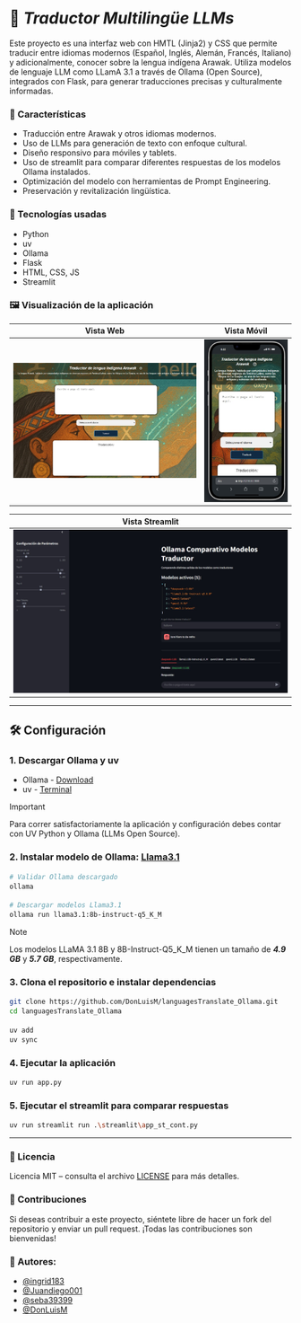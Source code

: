 # :brain: _Traductor Multilingüe LLMs_
Este proyecto es una interfaz web con HMTL (Jinja2) y CSS que permite traducir entre idiomas modernos (Español, Inglés, Alemán, Francés, Italiano) y adicionalmente, conocer sobre la lengua indígena Arawak.
Utiliza modelos de lenguaje LLM como LLamA 3.1 a través de Ollama (Open Source), integrados con Flask, para generar traducciones precisas y culturalmente informadas.

### :dart: Características
- Traducción entre Arawak y otros idiomas modernos.
- Uso de LLMs para generación de texto con enfoque cultural.
- Diseño responsivo para móviles y tablets.
- Uso de streamlit para comparar diferentes respuestas de los modelos Ollama instalados.
- Optimización del modelo con herramientas de Prompt Engineering. 
- Preservación y revitalización lingüística.
  
### :rocket: Tecnologías usadas
- Python
- uv
- Ollama
- Flask
- HTML, CSS, JS
- Streamlit

### :framed_picture: Visualización de la aplicación

| Vista Web | Vista Móvil |
|-----------|-------------|
| ![webapp](./static/assets/appFront.jpg) | ![mobile](./static/assets/appMobile.jpg) |

| Vista Streamlit |
|------------------|
| ![st](./static/assets/appStreamlit.jpg) |
 
---
## :hammer_and_wrench: Configuración

### 1. Descargar Ollama y uv
- Ollama - [Download](https://ollama.com/)
- uv - [Terminal](https://docs.astral.sh/uv/#__tabbed_1_1)
> [!IMPORTANT]
> Para correr satisfactoriamente la aplicación y configuración debes contar con UV Python y Ollama (LLMs Open Source).

### 2. Instalar modelo de Ollama: [Llama3.1](https://ollama.com/library/llama3.1)
```bash
# Validar Ollama descargado
ollama

# Descargar modelos Llama3.1
ollama run llama3.1:8b-instruct-q5_K_M
```
> [!NOTE]
> Los modelos LLaMA 3.1 8B y 8B-Instruct-Q5_K_M tienen un tamaño de **_4.9 GB_** y **_5.7 GB_**, respectivamente.

### 3. Clona el repositorio e instalar dependencias
```bash
git clone https://github.com/DonLuisM/languagesTranslate_Ollama.git
cd languagesTranslate_Ollama

uv add
uv sync
```

### 4. Ejecutar la aplicación
```bash
uv run app.py
```

### 5. Ejecutar el streamlit para comparar respuestas
```bash
uv run streamlit run .\streamlit\app_st_cont.py   
```
---

### :scroll: Licencia
Licencia MIT – consulta el archivo [LICENSE](./LICENSE) para más detalles.

### :handshake: Contribuciones
Si deseas contribuir a este proyecto, siéntete libre de hacer un fork del repositorio y enviar un pull request. ¡Todas las contribuciones son bienvenidas!

### :busts_in_silhouette: Autores:
- [@ingrid183](https://github.com/ingrid183)
- [@Juandiego001](https://github.com/Juandiego001)
- [@seba39399](https://github.com/seba39399)
- [@DonLuisM](https://github.com/DonLuisM)
